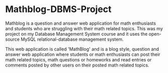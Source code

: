 # Mathblog-DBMS-Project
Mathblog is a question and answer web application for math enthusiasts and students who are struggling with their math related topics. This was my project on my Database Management System course and it uses the open-source MySQL relational-database management system.

This web application is called 'MathBlog' and is a blog style, question and  answer web application where students or math enthusiasts can post their math related topics, math questions or homeworks and read entries or comments posted by other users on their posted math related topics.
